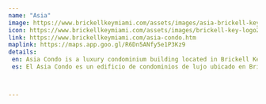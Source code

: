 ```yaml
---
name: "Asia"
image: https://www.brickellkeymiami.com/assets/images/asia-brickell-key-miami-3.webp
icon: https://www.brickellkeymiami.com/assets/images/brickell-key-logo2-1.webp
link: https://www.brickellkeymiami.com/asia-condo.htm
maplink: https://maps.app.goo.gl/R6Dn5ANfy5e1P3Kz9 
details: 
 en: Asia Condo is a luxury condominium building located in Brickell Key, Miami, Florida.
 es: El Asia Condo es un edificio de condominios de lujo ubicado en Brickell Key, Miami, Florida.



---
```

